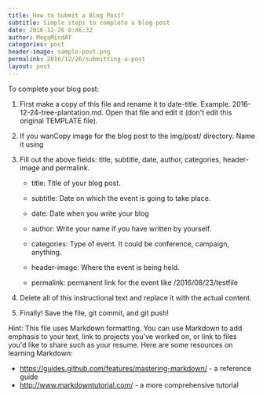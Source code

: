 ```yaml
---
title: How to Submit a Blog Post?
subtitle: Simple steps to complete a blog post
date: 2016-12-26 8:46:32
author: MegaMindAT
categories: post
header-image: sample-post.png
permalink: 2016/12/26/submitting-a-post
layout: post
---
```


To complete your blog post:

1.	First make a copy of this file and rename it to date-title. Example. 2016-12-24-tree-plantation.md. 
    Open that file and edit it (don't edit this original TEMPLATE file).

2.	If you wanCopy image for the blog post to the img/post/ directory. Name it using

1. 	Fill out the above fields: title, subtitle, date, author, categories, header-image and permalink.
    
	- title: Title of your blog post.  
    
	- subtitle: Date on which the event is going to take place.
	
	- date: Date when you write your blog
	
	- author: Write your name if you have written by yourself.
    
	- categories: Type of event. It could be conference, campaign, anything.
    
	- header-image: Where the event is being held.

	- permalink: permanent link for the event like /2016/08/23/testfile

4. 	Delete all of this instructional text and replace it with the actual content.

5. 	Finally! Save the file, git commit, and git push!

Hint: This file uses Markdown formatting. You can use Markdown to add emphasis
to your text, link to projects you've worked on, or link to files you'd like to
share such as your resume. Here are some resources on learning Markdown:
  - https://guides.github.com/features/mastering-markdown/ - a reference
    guide
  - http://www.markdowntutorial.com/ - a more comprehensive tutorial

